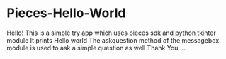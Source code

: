 # Pieces-Hello-World

Hello! This is a simple try app which uses pieces sdk and python tkinter module
It prints Hello world
The askquestion method of the messagebox module is used to ask a simple question as well
Thank You.....
